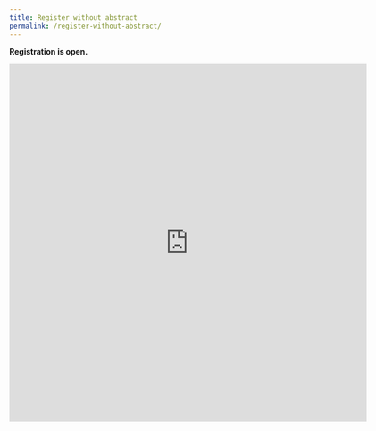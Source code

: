 ```yaml
---
title: Register without abstract 
permalink: /register-without-abstract/
---
```


**Registration is open.** 

<div>
    <iframe src="https://docs.google.com/forms/d/e/1FAIpQLSd27dEVfxYbWBEWXbI-IGpFvrgvDiMcKHK-nsSGTavDmNTgpQ/viewform?embedded=true_url&entry.1753222212=Day+1+(3+Sept)&entry.1753222212=Day+2+(4+Sept)" width="640" height="640" frameborder="0" marginheight="0" marginwidth="0">Loading...</iframe>
</div>

